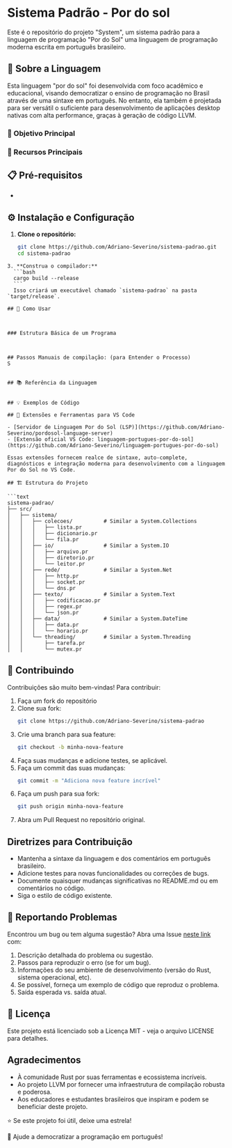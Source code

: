 # Sistema Padrão - Por do sol

Este é o repositório do projeto "System", um sistema padrão para a linguagem de programação "Por do Sol" uma linguagem de programação moderna escrita em português brasileiro.

## 📖 Sobre a Linguagem

Esta linguagem "por do sol" foi desenvolvida com foco acadêmico e educacional, visando democratizar o ensino de programação no Brasil através de uma sintaxe em português. No entanto, ela também é projetada para ser versátil o suficiente para desenvolvimento de aplicações desktop nativas com alta performance, graças à geração de código LLVM.

### 🎯 Objetivo Principal



### 🚀 Recursos Principais



## 📋 Pré-requisitos


- 
## ⚙️ Instalação e Configuração

1. **Clone o repositório:**
    ```bash
    git clone https://github.com/Adriano-Severino/sistema-padrao.git
    cd sistema-padrao
  ```
3. **Construa o compilador:**
    ```bash
    cargo build --release
    ```
    Isso criará um executável chamado `sistema-padrao` na pasta `target/release`.

## 📝 Como Usar



### Estrutura Básica de um Programa



## Passos Manuais de compilação: (para Entender o Processo)
S


## 📚 Referência da Linguagem


## 💡 Exemplos de Código

## 🧩 Extensões e Ferramentas para VS Code

- [Servidor de Linguagem Por do Sol (LSP)](https://github.com/Adriano-Severino/pordosol-language-server)
- [Extensão oficial VS Code: linguagem-portugues-por-do-sol](https://github.com/Adriano-Severino/linguagem-portugues-por-do-sol)

Essas extensões fornecem realce de sintaxe, auto-complete, diagnósticos e integração moderna para desenvolvimento com a linguagem Por do Sol no VS Code.

## 🏗️ Estrutura do Projeto

```text
sistema-padrao/
├── src/
│   ├── sistema/
│   │   ├── colecoes/          # Similar a System.Collections
│   │   │   ├── lista.pr
│   │   │   ├── dicionario.pr
│   │   │   └── fila.pr
│   │   ├── io/                # Similar a System.IO
│   │   │   ├── arquivo.pr
│   │   │   ├── diretorio.pr
│   │   │   └── leitor.pr
│   │   ├── rede/              # Similar a System.Net
│   │   │   ├── http.pr
│   │   │   ├── socket.pr
│   │   │   └── dns.pr
│   │   ├── texto/             # Similar a System.Text
│   │   │   ├── codificacao.pr
│   │   │   ├── regex.pr
│   │   │   └── json.pr
│   │   ├── data/              # Similar a System.DateTime
│   │   │   ├── data.pr
│   │   │   └── horario.pr
│   │   └── threading/         # Similar a System.Threading
│   │       ├── tarefa.pr
│   │       └── mutex.pr

```

## 🤝 Contribuindo

Contribuições são muito bem-vindas! Para contribuir:

1. Faça um fork do repositório
2. Clone sua fork:
    ```bash
    git clone https://github.com/Adriano-Severino/sistema-padrao
    ```
3. Crie uma branch para sua feature:
    ```bash
    git checkout -b minha-nova-feature
    ```
4. Faça suas mudanças e adicione testes, se aplicável.
5. Faça um commit das suas mudanças:
    ```bash
    git commit -m "Adiciona nova feature incrível"
    ```
6. Faça um push para sua fork:
    ```bash
    git push origin minha-nova-feature
    ```
7. Abra um Pull Request no repositório original.

## Diretrizes para Contribuição

- Mantenha a sintaxe da linguagem e dos comentários em português brasileiro.
- Adicione testes para novas funcionalidades ou correções de bugs.
- Documente quaisquer mudanças significativas no README.md ou em comentários no código.
- Siga o estilo de código existente.

## 🐛 Reportando Problemas

Encontrou um bug ou tem alguma sugestão? Abra uma Issue [neste link](https://github.com/Adriano-Severino/compilador-portugues) com:

1. Descrição detalhada do problema ou sugestão.
2. Passos para reproduzir o erro (se for um bug).
3. Informações do seu ambiente de desenvolvimento (versão do Rust, sistema operacional, etc).
4. Se possível, forneça um exemplo de código que reproduz o problema.
5. Saída esperada vs. saída atual.

## 📝 Licença

Este projeto está licenciado sob a Licença MIT - veja o arquivo LICENSE para detalhes.

## Agradecimentos

- À comunidade Rust por suas ferramentas e ecossistema incríveis.
- Ao projeto LLVM por fornecer uma infraestrutura de compilação robusta e poderosa.
- Aos educadores e estudantes brasileiros que inspiram e podem se beneficiar deste projeto.

⭐ Se este projeto foi útil, deixe uma estrela!

🌟 Ajude a democratizar a programação em português!
